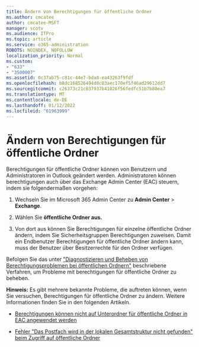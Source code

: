 ```yaml
---
title: Ändern von Berechtigungen für öffentliche Ordner
ms.author: cmcatee
author: cmcatee-MSFT
manager: scotv
ms.audience: ITPro
ms.topic: article
ms.service: o365-administration
ROBOTS: NOINDEX, NOFOLLOW
localization_priority: Normal
ms.custom:
- "633"
- "3500007"
ms.assetid: 0c37ab75-c81c-44e7-bda8-ea43263f9fdf
ms.openlocfilehash: b8dc168526494d0c83aec170ef5f46ad29612dd7
ms.sourcegitcommit: c26373c21c837937b41026f56fedfc51b7b80ea7
ms.translationtype: MT
ms.contentlocale: de-DE
ms.lasthandoff: 01/12/2022
ms.locfileid: "61963999"
---
```

# <a name="changing-public-folder-permissions"></a>Ändern von Berechtigungen für öffentliche Ordner

Berechtigungen für öffentliche Ordner können von Benutzern und Administratoren in Outlook geändert werden. Administratoren können berechtigungen auch über das Exchange Admin Center (EAC) steuern, indem sie folgendermaßen vorgehen:
  
1. Wechseln Sie im Microsoft 365 Admin Center zu **Admin Center** \> **Exchange**.

2. Wählen Sie **öffentliche Ordner aus.**

3. Von dort aus können Sie Berechtigungen für einzelne öffentliche Ordner ändern, indem Sie Sicherheitsgruppen Berechtigungen zuweisen. Damit ein Endbenutzer Berechtigungen für öffentliche Ordner ändern kann, muss der Benutzer über Besitzerrechte für den Ordner verfügen.

Befolgen Sie das unter ["Diagnostizieren und Beheben von Berechtigungsproblemen bei öffentlichen Ordnern"](https://docs.microsoft.com/exchange/troubleshoot/public-folders/public-folder-permission-issues) beschriebene Verfahren, um Probleme mit berechtigungen für öffentliche Ordner zu beheben.

**Hinweis:** Es gibt mehrere bekannte Probleme, die auftreten können, wenn Sie versuchen, Berechtigungen für öffentliche Ordner zu ändern. Weitere Informationen finden Sie in den folgenden Artikeln.

- [Berechtigungen können nicht auf Unterordner für öffentliche Ordner in EAC angewendet werden](https://docs.microsoft.com/exchange/troubleshoot/public-folders/can%E2%80%99t-apply-permissions-public-folder-subfolders)

- [Fehler "Das Postfach wird in der lokalen Gesamtstruktur nicht gefunden" beim Zugriff auf öffentliche Ordner](https://docs.microsoft.com/exchange/troubleshoot/public-folders/mailbox-not-found-local-forest-public-folder)
